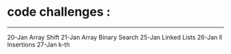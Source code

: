 # code challenges :
---
20-Jan Array Shift 
21-Jan Array Binary Search
25-Jan Linked Lists
26-Jan ll Insertions
27-Jan k-th